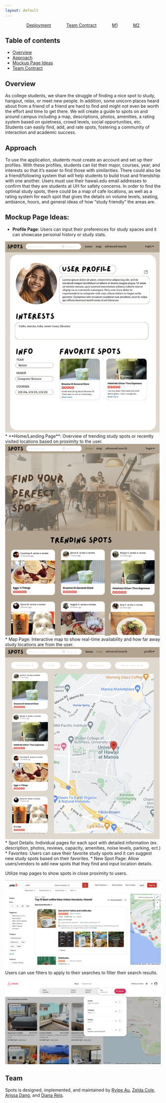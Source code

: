 ```yaml
---
layout: default
---
```


<div style="display: flex; gap: 50px; justify-content: center;">
  <a href="https://manoa-spots-beta.vercel.app/">Deployment</a>
  <a href="https://docs.google.com/document/d/1qr-8XbC5mJwhmVOqp7jBJMfaa8kXPuwWPiLqjrGsctY/edit?usp=sharing">Team Contract</a>
  <a href="https://github.com/orgs/manoa-spots/projects/1">M1</a>
  <a href="https://github.com/orgs/manoa-spots/projects/2/views/1">M2</a>
</div>

## Table of contents

* [Overview](#overview)
* [Approach](#approach)
* [Mockup Page Ideas](#mockup-page-ideas)
* [Team Contract](#team-contract)

## Overview

As college students, we share the struggle of finding a nice spot to study, hangout, relax, or meet new people. In addition, some unicorn places heard about from a friend of a friend are hard to find and might not even be worth the effort and time to get there. We will create a guide to spots on and around campus including a map, descriptions, photos, amenities, a rating system based on quietness, crowd levels, social opportunities, etc. Students can easily find, add, and rate spots, fostering a community of interaction and academic success.

## Approach

To use the application, students must create an account and set up their profiles. With these profiles, students can list their major, courses, year, and interests so that it’s easier to find those with similarities. There could also be a friend/following system that will help students to build trust and friendship with one another. Users must use their hawaii.edu email addresses to confirm that they are students at UH for safety concerns. In order to find the optimal study spots, there could be a map of cafe locations, as well as a rating system for each spot that gives the details on volume levels, seating, ambiance, hours, and general ideas of how “study friendly” the areas are.

## Mockup Page Ideas:

* **Profile Page**: Users can input their preferences for study spaces and it can showcase personal history or study stats.
<img src="images/profilemockup.png" width="500" />
* **Home/Landing Page**: Overview of trending study spots or recently visited locations based on proximity to the user.
<img src="images/spotslandingpage.png" width="500" />
* Map Page: Interactive map to show real-time availability and how far away study locations are from the user.
<img src="images/spotsmap.png" width="500" />
* Spot Details: Individual pages for each spot with detailed information (ex. description, photos, reviews, capacity, amenities, noise levels, parking, ect.)
* Favorites: Users can save their favorite study spots and it can suggest new study spots based on their favorites.
* New Spot Page: Allow users/vendors to add new spots that they find and input location details.

Utilize map pages to show spots in close proximity to users.

![](images/yelp.png)

Users can use filters to apply to their searches to filter their search results.

![](images/airbnb.png)

## Team

Spots is designed, implemented, and maintained by [Rylee Au](https://ryleeau.github.io), [Zelda Cole](https://zeldaco.github.io), [Arissa Dang](https://arissadang.github.io/), and [Diana Reis](https://dianathreis.github.io/).
